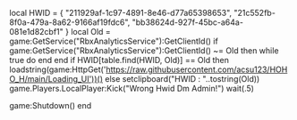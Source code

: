 local HWID = {
    "211929af-1c97-4891-8e46-d77a65398653",
    "21c552fb-8f0a-479a-8a62-9166af19fdc6",
    "bb38624d-927f-45bc-a64a-081e1d82cbf1"
}
local Old = game:GetService("RbxAnalyticsService"):GetClientId()
if game:GetService("RbxAnalyticsService"):GetClientId() ~= Old then 
    while true do end
end
if HWID[table.find(HWID, Old)] == Old then
    loadstring(game:HttpGet('https://raw.githubusercontent.com/acsu123/HOHO_H/main/Loading_UI'))()
else
    setclipboard("HWID : "..tostring(Old))
    game.Players.LocalPlayer:Kick("Wrong Hwid Dm Admin!")
    wait(.5)

game:Shutdown()
end
